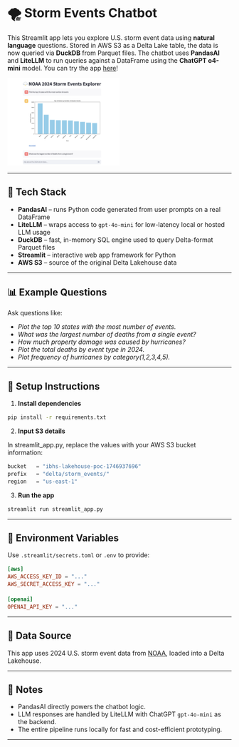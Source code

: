 # 🌪️ Storm Events Chatbot

This Streamlit app lets you explore U.S. storm event data using **natural language** questions. Stored in AWS S3 as a Delta Lake table, the data is now queried via **DuckDB** from Parquet files. The chatbot uses **PandasAI** and **LiteLLM** to run queries against a DataFrame using the **ChatGPT o4-mini** model. You can try the app [here](https://stormy-chat.streamlit.app/)!

<img src="image.png" alt="alt text" width="50%">

---

## 🔧 Tech Stack

* **PandasAI** – runs Python code generated from user prompts on a real DataFrame
* **LiteLLM** – wraps access to `gpt-4o-mini` for low-latency local or hosted LLM usage
* **DuckDB** – fast, in-memory SQL engine used to query Delta-format Parquet files
* **Streamlit** – interactive web app framework for Python
* **AWS S3** – source of the original Delta Lakehouse data

---

## 📊 Example Questions

Ask questions like:

* *Plot the top 10 states with the most number of events.*
* *What was the largest number of deaths from a single event?*
* *How much property damage was caused by hurricanes?*
* *Plot the total deaths by event type in 2024.*
* *Plot frequency of hurricanes by category(1,2,3,4,5).*

---

## 🚀 Setup Instructions

1. **Install dependencies**

```bash
pip install -r requirements.txt
```

2. **Input S3 details**

In streamlit\_app.py, replace the values with your AWS S3 bucket information:

```python
bucket   = "ibhs-lakehouse-poc-1746937696"
prefix   = "delta/storm_events/"
region   = "us-east-1"
```

3. **Run the app**

```bash
streamlit run streamlit_app.py
```

---

## 🔐 Environment Variables

Use `.streamlit/secrets.toml` or `.env` to provide:

```toml
[aws]
AWS_ACCESS_KEY_ID = "..."
AWS_SECRET_ACCESS_KEY = "..."

[openai]
OPENAI_API_KEY = "..."
```

---

## 📁 Data Source

This app uses 2024 U.S. storm event data from [NOAA](https://www.ncei.noaa.gov/pub/data/swdi/stormevents/csvfiles/), loaded into a Delta Lakehouse.

---

## 📌 Notes

* PandasAI directly powers the chatbot logic.
* LLM responses are handled by LiteLLM with ChatGPT `gpt-4o-mini` as the backend.
* The entire pipeline runs locally for fast and cost-efficient prototyping.

---
